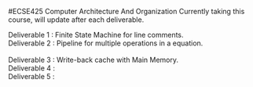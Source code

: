 #ECSE425 Computer Architecture And Organization
Currently taking this course, will update after each deliverable. <br /> 

Deliverable 1 : Finite State Machine for line comments. <br />
Deliverable 2 : Pipeline for multiple operations in a equation. <br />  
Deliverable 3 : Write-back cache with Main Memory. <br />
Deliverable 4 : <br />
Deliverable 5 : <br />

